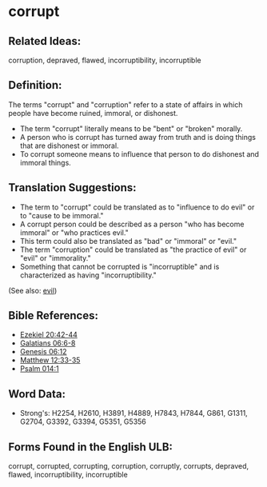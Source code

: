 # corrupt

## Related Ideas:

corruption, depraved, flawed, incorruptibility, incorruptible

## Definition:

The terms "corrupt" and "corruption" refer to a state of affairs in which people have become ruined, immoral, or dishonest.

* The term "corrupt" literally means to be "bent" or "broken" morally.
* A person who is corrupt has turned away from truth and is doing things that are dishonest or immoral.
* To corrupt someone means to influence that person to do dishonest and immoral things.

## Translation Suggestions:

* The term to "corrupt" could be translated as to "influence to do evil" or to "cause to be immoral."
* A corrupt person could be described as a person "who has become immoral" or "who practices evil."
* This term could also be translated as "bad" or "immoral" or "evil."
* The term "corruption" could be translated as "the practice of evil" or "evil" or "immorality."
* Something that cannot be corrupted is "incorruptible" and is characterized as having "incorruptibility."

(See also: [evil](../kt/evil.md))

## Bible References:

* [Ezekiel 20:42-44](rc://en/tn/help/ezk/20/42)
* [Galatians 06:6-8](rc://en/tn/help/gal/06/06)
* [Genesis 06:12](rc://en/tn/help/gen/06/12)
* [Matthew 12:33-35](rc://en/tn/help/mat/12/33)
* [Psalm 014:1](rc://en/tn/help/psa/014/001)

## Word Data:

* Strong's: H2254, H2610, H3891, H4889, H7843, H7844, G861, G1311, G2704, G3392, G3394, G5351, G5356

## Forms Found in the English ULB:

corrupt, corrupted, corrupting, corruption, corruptly, corrupts, depraved, flawed, incorruptibility, incorruptible
